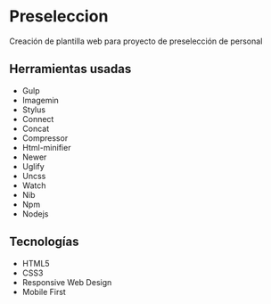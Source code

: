 Preseleccion
============

Creación de plantilla web para proyecto de preselección de personal

## Herramientas usadas

* Gulp
* Imagemin
* Stylus
* Connect
* Concat
* Compressor
* Html-minifier
* Newer
* Uglify
* Uncss
* Watch
* Nib
* Npm
* Nodejs

## Tecnologías

* HTML5
* CSS3
* Responsive Web Design
* Mobile First
